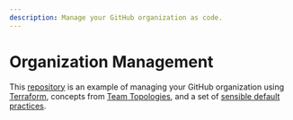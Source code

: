 ```yaml
---
description: Manage your GitHub organization as code.
---
```


# Organization Management

This [repository](https://github.com/osinfra-io/github-organization-management) is an example of managing your GitHub organization using [Terraform](https://www.terraform.io/), concepts from [Team Topologies](https://teamtopologies.com/), and a set of [sensible default practices](https://www.thoughtworks.com/en-us/insights/podcasts/technology-podcasts/sensible-defaults).

